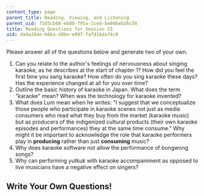 ```yaml
---
content_type: page
parent_title: Reading, Viewing, and Listening
parent_uid: 7103cb68-eb88-f95a-1ced-be866eb26c58
title: Reading Questions for Session 23
uid: da4a284e-b6ba-48be-e897-fafd16da74c8
---
```


Please answer all of the questions below and generate two of your own.

1.  Can you relate to the author's feelings of nervousness about singing karaoke, as he describes at the start of chapter 1? How did you feel the first time you sang karaoke? How often do you sing karaoke these days? Has the experience changed at all for you over time?
2.  Outline the basic history of karaoke in Japan. What does the term "karaoke" mean? When was the technology for karaoke invented?
3.  What does Lum mean when he writes: "I suggest that we conceptualize those people who participate in karaoke scenes not just as media consumers who read what they buy from the market (karaoke music) but as producers of the indigenized cultural products (their own karaoke episodes and performances) they at the same time consume." Why might it be important to acknowledge the role that karaoke performers play in **producing** rather than just **consuming** music?
4.  Why does karaoke software not allow the performance of bongwong songs?
5.  Why can performing _yutkuk_ with karaoke accompaniment as opposed to live musicians have a negative effect on singers?

Write Your Own Questions!
-------------------------